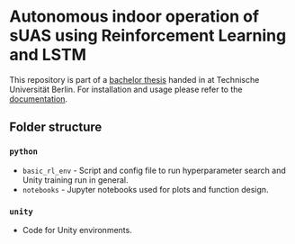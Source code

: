 # Autonomous indoor operation of sUAS using Reinforcement Learning and LSTM
This repository is part of a [bachelor thesis](thesis.pdf) handed in at Technische Universität Berlin. 
For installation and usage please refer to the [documentation](docs/Readme.md).

## Folder structure
### `python`
* `basic_rl_env` - Script and config file to run hyperparameter search and Unity training run in general.
* `notebooks` - Jupyter notebooks used for plots and function design.

### `unity`
* Code for Unity environments.
